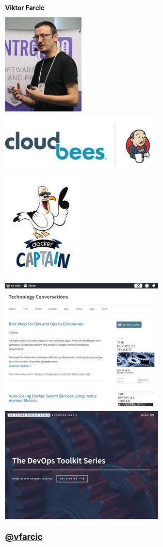 ## Viktor Farcic

<img src="../img/viktor.jpg" style="width: 50%; height: 50%;" />


[<img src="../img/company-big.png" style="background-color: white;" />](https://www.cloudbees.com)


[<img src="../img/docker-captain.png" style="width: 50%; height: 50%;" />](https://www.docker.com/community/docker-captains)


![](../img/technology-conversations.png)


[![devopstoolkitseries.com](../img/devops-toolkit-series.png)](https://www.devopstoolkitseries.com/)


<!-- .slide: data-background="../img/products/twitter.png" data-background-size="contain" -->
# [@vfarcic](https://twitter.com/vfarcic)